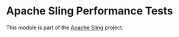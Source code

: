 # Apache Sling Performance Tests

This module is part of the [Apache Sling](https://sling.apache.org) project.
